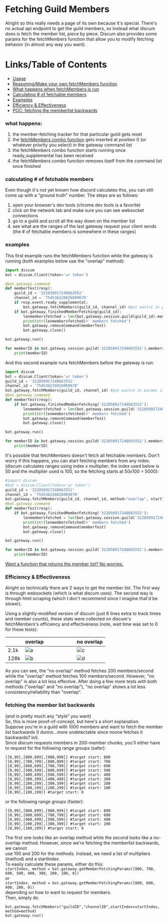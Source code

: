 # Fetching Guild Members
Alright so this really needs a page of its own because it's special. There's no actual api endpoint to get the guild members, so instead what discum does is fetch the member list, piece by piece. Discum also provides some params for the fetchMembers function that allow you to modify fetching behavior (in almost any way you want).
# Links/Table of Contents
- [Usage](https://github.com/Merubokkusu/Discord-S.C.U.M/blob/master/docs/using.md#fetch-guild-members)
- [Reasoning/Make your own fetchMembers function](https://arandomnewaccount.gitlab.io/discord-unofficial-docs/lazy_guilds.html)
- [What happens when fetchMembers is run](#what-happens)
- [Calculating # of fetchable members](#calculating--of-fetchable-members)
- [Examples](#examples)
- [Efficiency & Effectiveness](#efficiency--effectiveness)
- [POC: fetching the memberlist backwards](#fetching-the-member-list-backwards)

### what happens:
1) the member-fetching tracker for that particular guild gets reset
2) the [fetchMembers combo function](https://github.com/Merubokkusu/Discord-S.C.U.M/blob/37a4c66713aac5111fa5fe14aebb866197cf2877/discum/gateway/guild/combo.py#L67) gets inserted at position 0 (or whatever priority you select) in the gateway command list
3) the fetchMembers combo function starts running once ready_supplemental has been received
4) the fetchMembers combo function removes itself from the command list once finished

### calculating # of fetchable members
Even though it's not yet known how discord calculates this, you can still come up with a "ground truth" number. The steps are as follows:
1) open your browser's dev tools (chrome dev tools is a favorite)
2) click on the network tab and make sure you can see websocket connections
3) go to a guild and scroll all the way down on the member list
4) see what are the ranges of the last gateway request your client sends (the # of fetchable members is somewhere in these ranges)

### examples

This first example runs the fetchMembers function while the gateway is running (both examples below use the "overlap" method):
```python
import discum
bot = discum.Client(token='ur token')

@bot.gateway.command
def memberTest(resp):
	guild_id = '322850917248663552'
	channel_id = '754536220826009670'
	if resp.event.ready_supplemental:
		bot.gateway.fetchMembers(guild_id, channel_id) #put wait=1 in params if you'd like to wait 1 second inbetween requests
	if bot.gateway.finishedMemberFetching(guild_id):
		lenmembersfetched = len(bot.gateway.session.guild(guild_id).members)
		print(str(lenmembersfetched)+' members fetched')
		bot.gateway.removeCommand(memberTest)
		bot.gateway.close()

bot.gateway.run()

for memberID in bot.gateway.session.guild('322850917248663552').members:
	print(memberID)
```
And this second example runs fetchMembers before the gateway is run:
```python
import discum
bot = discum.Client(token='ur token')
guild_id = '322850917248663552'
channel_id = '754536220826009670'
bot.gateway.fetchMembers(guild_id, channel_id) #put wait=1 in params if you'd like to wait 1 second inbetween requests
@bot.gateway.command
def memberTest(resp):
	if bot.gateway.finishedMemberFetching('322850917248663552'):
		lenmembersfetched = len(bot.gateway.session.guild('322850917248663552').members)
		print(str(lenmembersfetched)+' members fetched')
		bot.gateway.removeCommand(memberTest)
		bot.gateway.close()

bot.gateway.run()

for memberID in bot.gateway.session.guild('322850917248663552').members:
	print(memberID)
```
It's possible that fetchMembers doesn't fetch all fetchable members. Don't worry if this happens, you can start fetching members from any index. (discum calculates ranges using index x multiplier; the index used below is 50 and the multiplier used is 100, so the fetching starts at 50x100 = 5000):
```python
#import discum
#bot = discum.Client(token='ur token')
guild_id = '322850917248663552'
channel_id = '754536220826009670'
bot.gateway.fetchMembers(guild_id, channel_id, method="overlap", startIndex=50, reset=False) #overlap method means multiplier is 100, reset is False because you want to keep previous data
@bot.gateway.command
def memberTest(resp):
	if bot.gateway.finishedMemberFetching('322850917248663552'):
		lenmembersfetched = len(bot.gateway.session.guild('322850917248663552').members)
		print(str(lenmembersfetched)+' members fetched')
		bot.gateway.removeCommand(memberTest)
		bot.gateway.close()

bot.gateway.run()

for memberID in bot.gateway.session.guild('322850917248663552').members:
	print(memberID)
```
[Want a function that returns the member list? No worries.](https://github.com/Merubokkusu/Discord-S.C.U.M/blob/master/examples/gettingGuildMembers.py)


### Efficiency & Effectiveness
Alright so technically there are 2 ways to get the member list. The first way is through websockets (which is what discum uses). The second way is through html scraping (which I don't recommend since I imagine that'd be slower).
  
Using a slightly-modified version of discum (just 6 lines extra to track times and member counts), these stats were collected on discum's fetchMembers's efficiency and effectiveness (note, wait time was set to 0 for these tests):

|      | overlap&nbsp; &nbsp; &nbsp; &nbsp; &nbsp; &nbsp; &nbsp; &nbsp; &nbsp; &nbsp; &nbsp; | no overlap |
|------|---------|------------|
| 2.1k |![a](https://raw.githubusercontent.com/Merubokkusu/Discord-S.C.U.M/master/docs/memberFetchingStats/2100a.jpg)    |![c](https://raw.githubusercontent.com/Merubokkusu/Discord-S.C.U.M/master/docs/memberFetchingStats/2100b.jpg)       |
| 128k |![b](https://raw.githubusercontent.com/Merubokkusu/Discord-S.C.U.M/master/docs/memberFetchingStats/128ka.jpg)    |![d](https://raw.githubusercontent.com/Merubokkusu/Discord-S.C.U.M/master/docs/memberFetchingStats/128kb.jpg)       |

As you can see, the "no overlap" method fetches 200 members/second while the "overlap" method fetches 100 members/second. However, "no overlap" is also a lot less effective. After doing a few more tests with both methods ("overlap" and "no overlap"), "no overlap" shows a lot less consistency/reliability than "overlap".


### fetching the member list backwards
(and in pretty much any "style" you want)       
So, this is more proof-of-concept, but here's a short explanation.         
Suppose you're in a guild with 1000 members and want to fetch the member list backwards (I dunno...more undetectable since noone fetches it backwards? lol).        
   Since discum requests members in 200-member chunks, you'll either have to request for the following range groups (safer):        
   ```
   [[0,99],[800,899],[900,999]] #target start: 800
   [[0,99],[700,799],[800,899]] #target start: 700
   [[0,99],[600,699],[700,799]] #target start: 600
   [[0,99],[500,599],[600,699]] #target start: 500
   [[0,99],[400,499],[500,599]] #target start: 400
   [[0,99],[300,399],[400,499]] #target start: 300
   [[0,99],[200,299],[300,399]] #target start: 200
   [[0,99],[100,199],[200,299]] #target start: 100
   [[0,99],[100,199]] #target start: 0
   ```
   or the following range groups (faster):        
   ```
   [[0,99],[800,899],[900,999]] #target start: 800
   [[0,99],[600,699],[700,799]] #target start: 600
   [[0,99],[400,499],[500,599]] #target start: 400
   [[0,99],[200,299],[300,399]] #target start: 200
   [[0,99],[100,199]] #target start: 0
   ```
   The first one looks like an overlap method while the second looks like a no-overlap method. However, since we're fetching the memberlist backwards, we cannot   
   use 100 and 200 for the methods. Instead, we need a list of multipliers (method) and a startIndex.         
   To easily calculate these params, either do this:        
   ```startIndex, method = bot.gateway.getMemberFetchingParams([800, 700, 600, 500, 400, 300, 200, 100, 0])```        
   or        
   ```startIndex, method = bot.gateway.getMemberFetchingParams([800, 600, 400, 200, 0])```        
   depending on how to want to request for members.        
   Then, simply do         
   ```
   bot.gateway.fetchMembers("guildID","channelID",startIndex=startIndex, method=method)
   bot.gateway.run()
   ```
   
